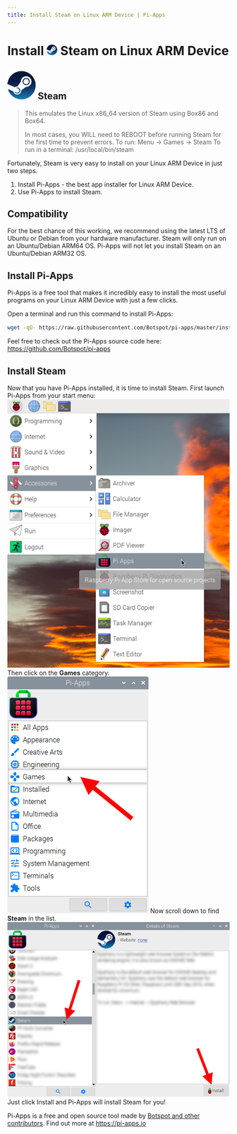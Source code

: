 ```yaml
---
title: Install Steam on Linux ARM Device | Pi-Apps
---
```

<div class="simple-install-content content">

# Install <img src="/img/app-icons/Steam/icon-64.png" height=24> Steam on Linux ARM Device

## <img src="/img/app-icons/Steam/icon-64.png"> Steam
> This emulates the Linux x86_64 version of Steam using Box86 and Box64.
> 
> In most cases, you WILL need to REBOOT before running Steam for the first time to prevent errors.
> To run: Menu -> Games -> Steam
> To run in a terminal: /usr/local/bin/steam

Fortunately, Steam is very easy to install on your Linux ARM Device in just two steps.
1. Install Pi-Apps - the best app installer for Linux ARM Device.
2. Use Pi-Apps to install Steam.
</div>
<div class="simple-install-content content">

## Compatibility
For the best chance of this working, we recommend using the latest LTS of Ubuntu or Debian from your hardware manufacturer.
Steam will only run on an Ubuntu/Debian ARM64 OS. Pi-Apps will not let you install Steam on an Ubuntu/Debian ARM32 OS.
</div>
<div class="simple-install-content content">

## Install Pi-Apps

Pi-Apps is a free tool that makes it incredibly easy to install the most useful programs on your Linux ARM Device with just a few clicks.

Open a terminal and run this command to install Pi-Apps:
```bash
wget -qO- https://raw.githubusercontent.com/Botspot/pi-apps/master/install | bash
```
Feel free to check out the Pi-Apps source code here: https://github.com/Botspot/pi-apps
</div>
<div class="simple-install-content content">

## Install Steam

Now that you have Pi-Apps installed, it is time to install Steam.
First launch Pi-Apps from your start menu:
<img src="/img/start-menu.png">
Then click on the <b>Games</b> category.
<img src="/img/category-selections/Games.png">
Now scroll down to find <b>Steam</b> in the list.
<img src="/img/app-icons/Steam/app-selection.png">
Just click Install and Pi-Apps will install Steam for you!
</div>
<div class="simple-install-content content">

Pi-Apps is a free and open source tool made by [Botspot and other contributors](/about/#contributors). Find out more at https://pi-apps.io
</div>

